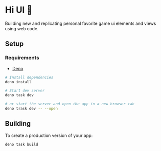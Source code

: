 # Hi UI 👋

Building new and replicating personal favorite game ui elements and views using web code.

## Setup

### Requirements

- [Deno](https://deno.com/)

```bash
# Install dependencies
deno install

# Start dev server
deno task dev

# or start the server and open the app in a new browser tab
deno trask dev -- --open
```

## Building

To create a production version of your app:

```bash
deno task build
```
